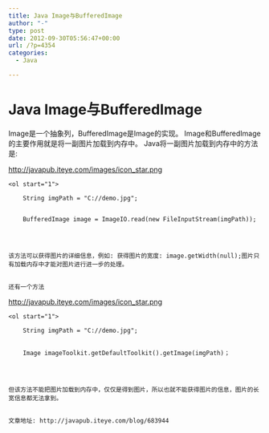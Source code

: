 ```yaml
---
title: Java Image与BufferedImage
author: "-"
type: post
date: 2012-09-30T05:56:47+00:00
url: /?p=4354
categories:
  - Java

---
```

# Java Image与BufferedImage



  Image是一个抽象列，BufferedImage是Image的实现。
 Image和BufferedImage的主要作用就是将一副图片加载到内存中。
 Java将一副图片加载到内存中的方法是:  
  
  
    
      
http://javapub.iteye.com/images/icon_star.png
      
    
    
    <ol start="1">
      
        String imgPath = "C://demo.jpg";
      
      
        BufferedImage image = ImageIO.read(new FileInputStream(imgPath));
      
    
  
  
    该方法可以获得图片的详细信息，例如: 获得图片的宽度: image.getWidth(null);图片只有加载内存中才能对图片进行进一步的处理。
  
  
    还有一个方法
  
http://javapub.iteye.com/images/icon_star.png
      
    
    
    <ol start="1">
      
        String imgPath = "C://demo.jpg";
      
      
        Image imageToolkit.getDefaultToolkit().getImage(imgPath)；
      
    
  
  
    但该方法不能把图片加载到内存中，仅仅是得到图片，所以也就不能获得图片的信息，图片的长宽信息都无法拿到。
  
  
    文章地址: http://javapub.iteye.com/blog/683944